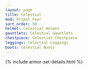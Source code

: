 ```yaml
---
layout: page
title: Celestial
mod: Primal Fear
sort_order: 50
helmet: Celestial Helmet
gauntlets: Celestial Gauntlets
chestpiece: Celestial Chestpiece
leggings: Celestial Leggings
boots: Celestial Boots
---
```


{% include armor-set-details.html %}
